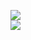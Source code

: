 [![](https://img.shields.io/badge/Made%20With-Github%20Spray-lightgrey.svg?style=for-the-badge&logo=github)](https://github.com/Annihil/github-spray#20570)  
[![](https://i.imgur.com/2DrTn0Z.gif)](https://github.com/Annihil/github-spray)